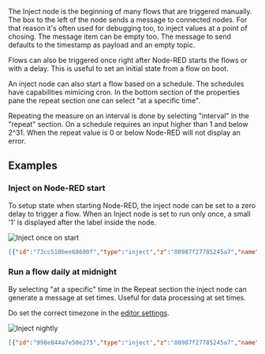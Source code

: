 The Inject node is the beginning of many flows that are triggered manually. The box to the left of the node sends a message to connected nodes. For that reason it's often used for debugging too, to inject values at a point of chosing. The message item can be empty too. The message to send defaults to the timestamp as payload and an empty topic.

Flows can also be triggered once right after Node-RED starts the flows or with a delay. This is useful to set an initial state from a flow on boot.

An inject node can also start a flow based on a schedule. The schedules have capabilities mimicing cron. In the bottom section of the properties pane the repeat section one can select "at a specific time".

Repeating the measure on an interval is done by selecting "interval" in the "repeat" section. On a schedule requires an input higher than 1 and below 2^31. When the repeat value is 0 or below Node-RED will not display an error.

## Examples

### Inject on Node-RED start

To setup state when starting Node-RED, the inject node can be set to a zero delay to trigger a flow. When an Inject node is set to run only once, a small '1' is displayed after the label inside the node.

![Inject once on start](./images/inject-node-once.png)

```json
[{"id":"73cc510bee68600f","type":"inject","z":"80987f27785245a7","name":"","props":[{"p":"payload"}],"repeat":"","crontab":"","once":true,"onceDelay":"0.1","topic":"","payload":"","payloadType":"date","x":190,"y":200,"wires":[["7f83bf24bdf7bc68"]]},{"id":"7f83bf24bdf7bc68","type":"debug","z":"80987f27785245a7","name":"Output once","active":true,"tosidebar":true,"console":false,"tostatus":false,"complete":"payload","targetType":"msg","statusVal":"","statusType":"auto","x":370,"y":200,"wires":[]}]
```

### Run a flow daily at midnight

By selecting "at a specific" time in the Repeat section the inject node can generate a message at set times. Useful for data processing at set times.

Do set the correct timezone in the [editor settings](/docs/user/instance-settings/#editor).

![Inject nightly](./images/inject-node-nightly.png)

```json
[{"id":"998e844a7e50e275","type":"inject","z":"80987f27785245a7","name":"","props":[{"p":"payload"}],"repeat":"","crontab":"59 23 * * *","once":false,"onceDelay":"0","topic":"","payload":"","payloadType":"date","x":190,"y":320,"wires":[["1e80f5229516e910"]]},{"id":"1e80f5229516e910","type":"debug","z":"80987f27785245a7","name":"Output daily at night","active":true,"tosidebar":true,"console":false,"tostatus":false,"complete":"payload","targetType":"msg","statusVal":"","statusType":"auto","x":400,"y":320,"wires":[]}]
```